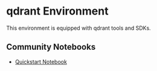 
# qdrant Environment

This environment is equipped with qdrant tools and SDKs.

## Community Notebooks

- [Quickstart Notebook](./quickstart.ipynb)
